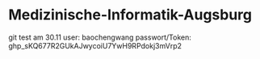 # Medizinische-Informatik-Augsburg
git
test am 30.11
user: baochengwang
passwort/Token: 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
